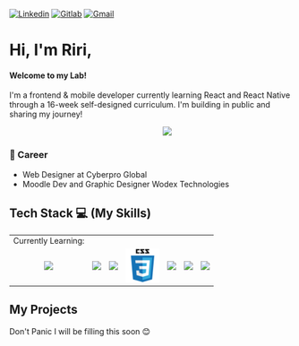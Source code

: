 [![Linkedin](https://img.shields.io/badge/Mathew-Riri-blue?style=flat&logo=Linkedin&logoColor=white&link=https://www.linkedin.com/in/mathew-njoka/)](https://www.linkedin.com/in/mathew-njoka/)
[![Gitlab](https://img.shields.io/badge/Gitlab%20-blue?style=flat&logo=Gitlab&logoColor=white)](https://www.gitlab.com/mathew-njoka)
[![Gmail](https://img.shields.io/badge/-pwachira900@gmail.com-d14836?style=flat&logo=Gmail&logoColor=white&link=mailto:mrnjoka254@gmail.com)](mailto:mrnjoka254@gmail.com)
<!--[![CodeWars](https://img.shields.io/badge/CodeWars%20-brightgreen.svg)](https://www.codewars.com/users/peethack)-->

# Hi, I'm Riri,

#### Welcome to my Lab!



I'm a frontend & mobile developer currently learning React and React Native through a 16-week self-designed curriculum. I'm building in public and sharing my journey!




<img align='right' src="https://media.giphy.com/media/cIn5fTcjnKhStIeAef/giphy.gif" width="230"><br>

### 💼 Career

- Web Designer at Cyberpro Global
- Moodle Dev and Graphic Designer Wodex Technologies

## Tech Stack :computer: (My Skills)

<table>
<tr>
  <td align='center'>
        Currently Learning:
    </td>
</tr>
<tr>
    <td align='center'>
        <img src="https://raw.githubusercontent.com/detain/svg-logos/780f25886640cef088af994181646db2f6b1a3f8/svg/html5.svg" width="60">
    </td>
    <td align='center'>
        <img src="https://raw.githubusercontent.com/detain/svg-logos/780f25886640cef088af994181646db2f6b1a3f8/svg/css3.svg" width="60">
    </td>
      <td align='center'>
        <img src="https://raw.githubusercontent.com/detain/svg-logos/780f25886640cef088af994181646db2f6b1a3f8/svg/javascript.svg" width="60">
    </td>
      </td>
      <td align='center'>
        <img src="https://raw.githubusercontent.com/devicons/devicon/0d6c64dbbf311879f7d563bfc3ccf559f9ed111c/icons/css3/css3-original-wordmark.svg" width="60">
    </td>
    <td align='center'>
        <img src="https://raw.githubusercontent.com/detain/svg-logos/780f25886640cef088af994181646db2f6b1a3f8/svg/gitlab.svg" width="60">
    </td>
    <!--<td align='center'>
        <img src="https://www.vectorlogo.zone/logos/git-scm/git-scm-ar21.svg">
    </td>-->
      <td align='center'>
        <img src="https://raw.githubusercontent.com/detain/svg-logos/780f25886640cef088af994181646db2f6b1a3f8/svg/git.svg" width="60">
    </td>
  <td align='center'>
        <img src="https://raw.githubusercontent.com/detain/svg-logos/780f25886640cef088af994181646db2f6b1a3f8/svg/git.svg" width="60">
    </td>
</tr>
 <!-- <tr>
 <td align='center'>
        Strong:
    </td>
</tr>
<tr>
    <td align='center'>
        <img src="https://www.vectorlogo.zone/logos/w3_html5/w3_html5-ar21.svg">
    </td>
    <td align='center'>
        <img src="https://raw.githubusercontent.com/detain/svg-logos/780f25886640cef088af994181646db2f6b1a3f8/svg/javascript.svg" width="60">
    </td>
    <td align='center'>
        <img src="https://raw.githubusercontent.com/devicons/devicon/0d6c64dbbf311879f7d563bfc3ccf559f9ed111c/icons/css3/css3-original-wordmark.svg" width="60">
    </td>
    <td align='center'>
        <img src="https://www.vectorlogo.zone/logos/json/json-ar21.svg">
    </td>
    <td align='center'>
        <img src="https://www.vectorlogo.zone/logos/gradle/gradle-ar21.svg">
    </td>
    <td align='center'>
        <img src="https://www.vectorlogo.zone/logos/getpostman/getpostman-ar21.svg">
    </td>
</tr>
 <tr>
   <td align='center'>
        Familiar with:
    </td>
</tr>
<tr>
    <td align='center'>
        <img src="https://www.vectorlogo.zone/logos/linux/linux-ar21.svg">
    </td>
   <td align='center'>
        <img src="https://www.vectorlogo.zone/logos/gnu/gnu-ar21.svg">
    </td>
    <td align='center'>
        <img src="https://www.vectorlogo.zone/logos/angular/angular-ar21.svg">
    </td>
    <td align='center'>
        <img src="https://raw.githubusercontent.com/detain/svg-logos/780f25886640cef088af994181646db2f6b1a3f8/svg/terminal-1.svg" width="60">
    </td>
      <td align='center'>
        <img src="https://www.vectorlogo.zone/logos/dartlang/dartlang-ar21.svg">
    </td>
        <td align='center'>
        <img src="https://www.vectorlogo.zone/logos/flutterio/flutterio-ar21.svg">
    </td>
</tr>-->
</table>


<!--### 🎉 Things that make me, me

*  I love teaching others about tech & programming & collaborating with other amazing devs 🤼
*  Beginner guitar play player 🎸
*  Lets connect: https://peterwachira.com-->

## My Projects

Don't Panic I will be filling this soon 😊


>
